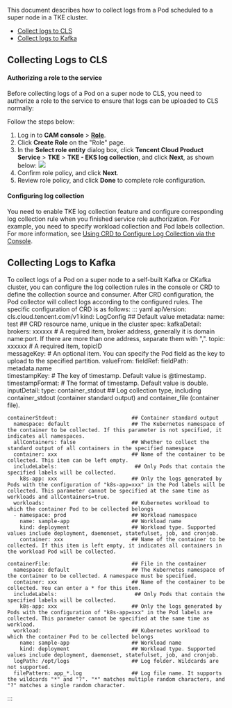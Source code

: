 


This document describes how to collect logs from a Pod scheduled to a super node in a TKE cluster.
- [Collect logs to CLS](#toCLS)
- [Collect logs to Kafka](#toKafka)



## Collecting Logs to CLS[](id:toCLS)

#### Authorizing a role to the service
Before collecting logs of a Pod on a super node to CLS, you need to authorize a role to the service to ensure that logs can be uploaded to CLS normally:

Follow the steps below:
1. Log in to **CAM console** > **[Role](https://console.cloud.tencent.com/cam/role)**.
2. Click **Create Role** on the "Role" page.
3. In the **Select role entity** dialog box, click **Tencent Cloud Product Service** > **TKE** > **TKE - EKS log collection**, and click **Next**, as shown below:
![](https://qcloudimg.tencent-cloud.cn/raw/cb7538799edd2aab1fbc30b2d651bab4.png)
4. Confirm role policy, and click **Next**.
5. Review role policy, and click **Done** to complete role configuration.




#### Configuring log collection

You need to enable TKE log collection feature and configure corresponding log collection rule when you finished service role authorization. For example, you need to specify workload collection and Pod labels collection. For more information, see [Using CRD to Configure Log Collection via the Console](https://intl.cloud.tencent.com/document/product/457/32419).



## Collecting Logs to Kafka[](id:toKafka)

To collect logs of a Pod on a super node to a self-built Kafka or CKafka cluster, you can configure the log collection rules in the console or CRD to define the collection source and consumer. After CRD configuration, the Pod collector will collect logs according to the configured rules.
The specific configuration of CRD is as follows:
<dx-codeblock>
::: yaml
apiVersion: cls.cloud.tencent.com/v1
kind: LogConfig                          ## Default value
metadata:
  name: test                                ## CRD resource name, unique in the cluster
spec:
  kafkaDetail:
    brokers: xxxxxx       # A required item, broker address, generally it is domain name:port. If there are more than one address, separate them with ",".
    topic: xxxxxx         # A required item, topicID        
    messageKey:           # An optional item. You can specify the Pod field as the key to upload to the specified partition.
      valueFrom:
        fieldRef:
          fieldPath: metadata.name   
				timestampKey:            # The key of timestamp. Default value is @timestamp.
    timestampFormat:       # The format of timestamp. Default value is double.
  inputDetail:
    type: container_stdout                  ## Log collection type, including container_stdout (container standard output) and container_file (container file).

    containerStdout:                        ## Container standard output
      namespace: default                    ## The Kubernetes namespace of the container to be collected. If this parameter is not specified, it indicates all namespaces.
      allContainers: false                  ## Whether to collect the standard output of all containers in the specified namespace
      container: xxx                        ## Name of the container to be collected. This item can be left empty.
      includeLabels:                         ## Only Pods that contain the specified labels will be collected.
        k8s-app: xxx                        ## Only the logs generated by Pods with the configuration of "k8s-app=xxx" in the Pod labels will be collected. This parameter cannot be specified at the same time as workloads and allContainers=true.
      workloads:                            ## Kubernetes workload to which the container Pod to be collected belongs
      - namespace: prod                     ## Workload namespace
        name: sample-app                    ## Workload name
        kind: deployment                    ## Workload type. Supported values include deployment, daemonset, statefulset, job, and cronjob.
        container: xxx                      ## Name of the container to be collected. If this item is left empty, it indicates all containers in the workload Pod will be collected.
    
    containerFile:                          ## File in the container
      namespace: default                    ## The Kubernetes namespace of the container to be collected. A namespace must be specified.
      container: xxx                        ## Name of the container to be collected. You can enter a * for this item.
      includeLabels:                         ## Only Pods that contain the specified labels will be collected.
        k8s-app: xxx                        ## Only the logs generated by Pods with the configuration of "k8s-app=xxx" in the Pod labels are collected. This parameter cannot be specified at the same time as workload.
      workload:                             ## Kubernetes workload to which the container Pod to be collected belongs
        name: sample-app                    ## Workload name                  
        kind: deployment                    ## Workload type. Supported values include deployment, daemonset, statefulset, job, and cronjob.
      logPath: /opt/logs                    ## Log folder. Wildcards are not supported.
      filePattern: app_*.log                ## Log file name. It supports the wildcards "*" and "?". "*" matches multiple random characters, and "?" matches a single random character.
:::
</dx-codeblock>



